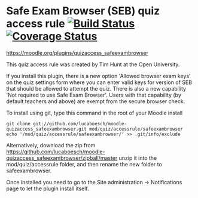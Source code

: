 # Safe Exam Browser (SEB) quiz access rule [![Build Status](https://travis-ci.org/lucaboesch/moodle-quizaccess_safeexambrowser.svg?branch=master)](https://travis-ci.org/lucaboesch/moodle-quizaccess_safeexambrowser) [![Coverage Status](https://coveralls.io/repos/github/lucaboesch/moodle-quizaccess_safeexambrowser/badge.svg?branch=master)](https://coveralls.io/github/lucaboesch/moodle-quizaccess_safeexambrowser?branch=master)

https://moodle.org/plugins/quizaccess_safeexambrowser

This quiz access rule was created by Tim Hunt at the Open University.

If you install this plugin, there is a new option 'Allowed browser exam keys'
on the quiz settings form where you can enter valid keys for version of SEB
that should be allowed to attempt the quiz. There is also a new capability
'Not required to use Safe Exam Browser'. Users with that capability (by default
teachers and above) are exempt from the secure browser check.

To install using git, type this command in the root of your Moodle install
```
git clone git://github.com/lucaboesch/moodle-quizaccess_safeexambrowser.git mod/quiz/accessrule/safeexambrowser
echo '/mod/quiz/accessrule/safeexambrowser/' >> .git/info/exclude
```
Alternatively, download the zip from
    https://github.com/lucaboesch/moodle-quizaccess_safeexambrowser/zipball/master
unzip it into the mod/quiz/accessrule folder, and then rename the new
folder to safeexambrowser.

Once installed you need to go to the Site administration -> Notifications page
to let the plugin install itself.
